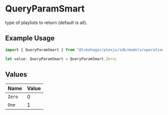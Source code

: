 # QueryParamSmart

type of playlists to return (default is all).

## Example Usage

```typescript
import { QueryParamSmart } from "@lukehagar/plexjs/sdk/models/operations";

let value: QueryParamSmart = QueryParamSmart.Zero;
```

## Values

| Name   | Value  |
| ------ | ------ |
| `Zero` | 0      |
| `One`  | 1      |